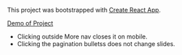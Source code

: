 This project was bootstrapped with [Create React App](https://github.com/facebookincubator/create-react-app).


[Demo of Project](https://yog9.github.io/Avatar/)
* Clicking outside More nav closes it on mobile.
* Clicking the pagination bulletss does not change slides.
  
